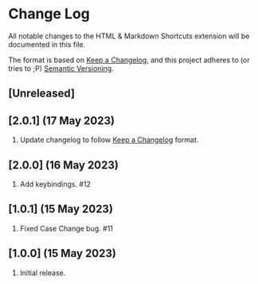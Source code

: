 # Change Log

All notable changes to the HTML & Markdown Shortcuts extension will be documented in this file.

The format is based on [Keep a Changelog](https://keepachangelog.com/en/1.0.0/), and this project adheres to (or tries to ;P) [Semantic Versioning](https://semver.org/spec/v2.0.0.html).

## [Unreleased]

## [2.0.1] (17 May 2023)

1. Update changelog to follow [Keep a Changelog](https://keepachangelog.com/en/1.1.0/) format.

## [2.0.0] (16 May 2023)

1. Add keybindings. #12

## [1.0.1] (15 May 2023)

1. Fixed Case Change bug. #11

## [1.0.0] (15 May 2023)

1. Initial release.
